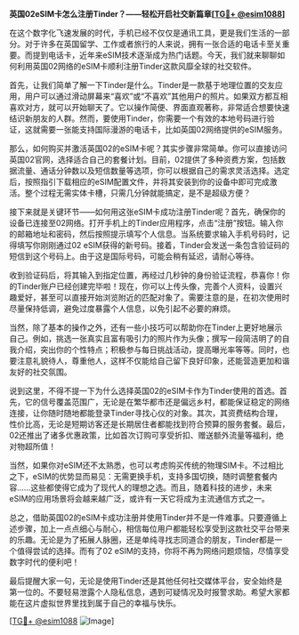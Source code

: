 **英国02eSIM卡怎么注册Tinder？——轻松开启社交新篇章[[TG💪+ @esim1088](https://t.me/s/esim1088)]**

在这个数字化飞速发展的时代，手机已经不仅仅是通讯工具，更是我们生活的一部分。对于许多在英国留学、工作或者旅行的人来说，拥有一张合适的电话卡至关重要。而提到电话卡，近年来eSIM技术逐渐成为热门话题。今天，我们就来聊聊如何利用英国02网络的eSIM卡顺利注册Tinder这款风靡全球的社交软件。

首先，让我们简单了解一下Tinder是什么。Tinder是一款基于地理位置的交友应用，用户可以通过滑动屏幕来“喜欢”或“不喜欢”其他用户的照片。如果双方都互相喜欢对方，就可以开始聊天了。它以操作简便、界面直观著称，非常适合想要快速结识新朋友的人群。然而，要使用Tinder，你需要一个有效的本地号码进行验证，这就需要一张能支持国际漫游的电话卡，比如英国02网络提供的eSIM服务。

那么，如何购买并激活英国02的eSIM卡呢？其实步骤非常简单。你可以直接访问英国02官网，选择适合自己的套餐计划。目前，02提供了多种资费方案，包括数据流量、通话分钟数以及短信数量等选项，你可以根据自己的需求灵活选择。选定后，按照指引下载相应的eSIM配置文件，并将其安装到你的设备中即可完成激活。整个过程无需实体卡槽，只需几分钟就能搞定，是不是超级方便？

接下来就是关键环节——如何用这张eSIM卡成功注册Tinder呢？首先，确保你的设备已连接至02网络。打开手机上的Tinder应用程序，点击“注册”按钮。输入你的邮箱地址和密码，然后按照提示填写个人信息。当系统要求输入手机号码时，记得填写你刚刚通过02 eSIM获得的新号码。接着，Tinder会发送一条包含验证码的短信到这个号码上。由于这是国际号码，可能会稍有延迟，请耐心等待。

收到验证码后，将其输入到指定位置，再经过几秒钟的身份验证流程，恭喜你！你的Tinder账户已经创建完毕啦！现在，你可以上传头像，完善个人资料，设置兴趣爱好，甚至可以直接开始浏览附近的匹配对象了。需要注意的是，在初次使用时尽量保持低调，避免过度暴露个人信息，以免引起不必要的麻烦。

当然，除了基本的操作之外，还有一些小技巧可以帮助你在Tinder上更好地展示自己。例如，挑选一张真实且富有吸引力的照片作为头像；撰写一段简洁明了的自我介绍，突出你的个性特点；积极参与每日挑战活动，提高曝光率等等。同时，也要注意礼貌待人，尊重他人，这样不仅能给自己留下良好印象，还能营造更加和谐友好的社交氛围。

说到这里，不得不提一下为什么选择英国02的eSIM卡作为Tinder使用的首选。首先，它的信号覆盖范围广，无论是在繁华都市还是偏远乡村，都能保证稳定的网络连接，让你随时随地都能登录Tinder寻找心仪的对象。其次，其资费结构合理，性价比高，无论是短期访客还是长期居住者都能找到符合预算的服务套餐。最后，02还推出了诸多优惠政策，比如首次订购可享受折扣、赠送额外流量等福利，绝对物超所值！

当然，如果你对eSIM还不太熟悉，也可以考虑购买传统的物理SIM卡。不过相比之下，eSIM的优势显而易见：无需更换手机，支持多国切换，随时调整套餐内容……这些都使得它成为了现代人的理想之选。而且，随着科技的进步，未来eSIM的应用场景将会越来越广泛，或许有一天它将成为主流通信方式之一。

总之，借助英国02的eSIM卡成功注册并使用Tinder并不是一件难事。只要遵循上述步骤，加上一点点细心与耐心，相信每位用户都能轻松享受到这款社交平台带来的乐趣。无论是为了拓展人脉圈，还是单纯寻找志同道合的朋友，Tinder都是一个值得尝试的选择。而有了02 eSIM的支持，你将不再为网络问题烦恼，尽情享受数字时代的便利吧！

最后提醒大家一句，无论是使用Tinder还是其他任何社交媒体平台，安全始终是第一位的。不要轻易泄露个人隐私信息，遇到可疑情况及时报警求助。希望大家都能在这片虚拟世界里找到属于自己的幸福与快乐。

[[TG💪+ @esim1088](https://t.me/s/esim1088) ![Image](https://i.postimg.cc/4NQfJmqS/Snipaste-2025-05-13-00-14-12.png)]